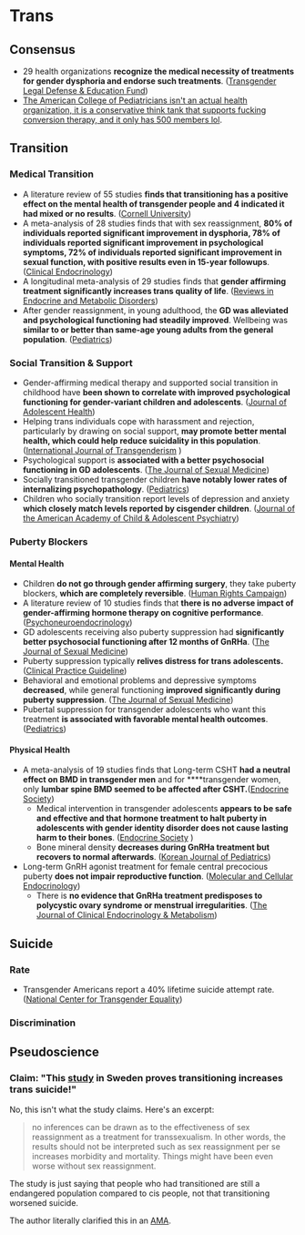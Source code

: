# Trans

## Consensus

* 29 health organizations **recognize the medical necessity of treatments for gender dysphoria and endorse such treatments**. \([Transgender Legal Defense & Education Fund](https://transhealthproject.org/resources/medical-organization-statements/)\)
* [The American College of Pediatricians   isn't an actual health organization, it is a conservative think tank that supports fucking conversion therapy, and it only has 500 members lol](https://www.splcenter.org/fighting-hate/extremist-files/group/american-college-pediatricians).

## Transition

### Medical Transition

* A literature review of 55 studies **finds that transitioning has a positive effect on the mental health of transgender people and 4 indicated it had mixed or no results**. \([Cornell University](https://whatweknow.inequality.cornell.edu/topics/lgbt-equality/what-does-the-scholarly-research-say-about-the-well-being-of-transgender-people/)\)
* A meta-analysis of 28 studies finds that with sex reassignment, **80% of individuals reported significant improvement in dysphoria, 78% of individuals reported significant improvement in psychological symptoms, 72% of individuals reported significant improvement in sexual function, with positive results even in 15-year followups**. \([Clinical Endocrinology](https://moscow.sci-hub.se/905/014bca56c9bcae1ccc344a2c9bc0251b/murad2010.pdf)\) 
* A longitudinal meta-analysis of 29 studies finds that **gender affirming treatment significantly increases trans quality of life**. \([Reviews in Endocrine and Metabolic Disorders](https://twin.sci-hub.se/7069/f85701274a620e1424cafff397b59bb4/nobili2018.pdf)\)
* After gender reassignment, in young adulthood, the **GD was alleviated and psychological functioning had steadily improved**. Wellbeing was **similar to or better than same-age young adults from the general population**. \([Pediatrics](http://htv-prod-media.s3.amazonaws.com/files/academy-journal-trans-youth-1486700150.pdf)\)

### Social Transition & Support

* Gender-affirming medical therapy and supported social transition in childhood have **been shown to correlate with improved psychological functioning for gender-variant children and adolescents**. \([Journal of Adolescent Health](https://dacemirror.sci-hub.se/journal-article/ae6920a4cca34f309ae389d1a9a9d9cf/connolly2016.pdf)\)
* Helping trans individuals cope with harassment and rejection, particularly by drawing on social support, **may promote better mental health, which could help reduce suicidality in this population**. \([International Journal of Transgenderism](https://www.ncbi.nlm.nih.gov/pmc/articles/PMC5996383/pdf/nihms902141.pdf)  \)
* Psychological support is **associated with a better psychosocial functioning in GD adolescents**. \([The Journal of Sexual Medicine](https://moscow.sci-hub.st/5144/1726daab9e64c39f2f31ef349ec5b000/costa2015.pdf)\)
* Socially transitioned transgender children **have notably lower rates of internalizing psychopathology**. \([Pediatrics](https://www.ncbi.nlm.nih.gov/pmc/articles/PMC4771131/pdf/PEDS_20153223.pdf)\)
* Children who socially transition report levels of depression and anxiety **which closely    match levels reported by cisgender children**. \([Journal of the American Academy of Child & Adolescent Psychiatry](https://twin.sci-hub.st/6177/1cda674ea0720221884cd9f3430aa7fb/durwood2016.pdf)\)

### Puberty Blockers

#### Mental Health

* Children **do not go through gender affirming surgery**, they take puberty blockers, **which are completely reversible**. \([Human Rights Campaign](https://assets2.hrc.org/files/documents/SupportingCaringforTransChildren.pdf#page=10)\)
* A literature review of 10 studies finds that **there is no adverse impact of gender-affirming hormone    therapy on cognitive performance**. \([Psychoneuroendocrinology](https://sci-hub.se/downloads/2020-06-10/12/karalexi2020.pdf)\)
* GD adolescents receiving also puberty suppression had **significantly better psychosocial functioning after 12 months of GnRHa**. \([The Journal of Sexual Medicine](https://moscow.sci-hub.st/5144/1726daab9e64c39f2f31ef349ec5b000/costa2015.pdf)\)
* Puberty suppression typically **relives distress for trans adolescents.** \([Clinical Practice Guideline](https://gendergp.com/wp-content/uploads/2018/02/Endocrine-Treatment-of-Gender-Dysphoric-Gender-Incongruent-Persons-An-Endocrine-Society-Clinical-Practice-Guideline.pdf)\)
* Behavioral and emotional problems and depressive symptoms **decreased**, while general functioning **improved significantly during puberty suppression**. \([The Journal of Sexual Medicine](https://dacemirror.sci-hub.st/journal-article/a13794db9d6e3bd28a1979f8d7a2dfda/devries2011.pdf)\)
* Pubertal suppression for transgender adolescents who want this treatment **is associated with favorable mental health outcomes**. \([Pediatrics](https://sci-hub.se/downloads/2020-01-23/a8/10.1542@peds.2019-1725.pdf)\)

#### Physical Health

* A meta-analysis of 19 studies finds that Long-term CSHT **had a neutral effect on BMD in transgender men** and for ****transgender women, only **lumbar spine BMD seemed to be affected after CSHT.**\([Endocrine Society](https://www.ncbi.nlm.nih.gov/pmc/articles/PMC6469959/pdf/js.2018-00413.pdf)\)
  * Medical intervention in transgender adolescents **appears to be safe and effective and that hormone treatment to halt puberty in adolescents with gender identity disorder does not cause lasting harm to their bones**. \([Endocrine Society](https://www.eurekalert.org/pub_releases/2013-06/tes-mii061513.php)    \)
  * Bone mineral density **decreases during GnRHa treatment but recovers to normal      afterwards**. \([Korean Journal of Pediatrics](https://www.ncbi.nlm.nih.gov/pmc/articles/PMC4342775/pdf/kjped-58-1.pdf)\)
* Long-term GnRH agonist treatment for female central precocious puberty **does not impair reproductive function**. \([Molecular and Cellular Endocrinology](https://moscow.sci-hub.se/1686/4459d6590b7da6eb34f86f22568a2fd1/heger2006.pdf)\)
  *  There is **no evidence that GnRHa treatment predisposes to polycystic ovary syndrome      or menstrual irregularities**. \([The Journal of Clinical Endocrinology & Metabolism](https://academic.oup.com/jcem/article-pdf/95/1/109/10417900/jcem0109.pdf)\)  



## Suicide

### Rate

* Transgender Americans report a 40% lifetime suicide attempt rate. \([National Center for Transgender Equality](https://transequality.org/sites/default/files/docs/usts/USTS-Full-Report-Dec17.pdf#page=118)\)

### Discrimination



## Pseudoscience

### Claim: "This [study](https://0x0.la/u/ZoH9GyV.pdf) in Sweden proves transitioning increases trans suicide!"

No, this isn't what the study claims. Here's an excerpt:

> no inferences can be drawn as to the effectiveness of sex reassignment as a treatment for transsexualism. In other words, the results should not be interpreted such as sex reassignment per se increases morbidity and mortality. Things might have been even worse without sex reassignment.

The study is just saying that people who had transitioned are still a endangered population compared to cis people, not that transitioning worsened suicide.

The author literally clarified this in an [AMA](https://old.reddit.com/r/science/comments/6q3e8v/science_ama_series_im_cecilia_dhejne_a_fellow_of/dkuk2tr/).



